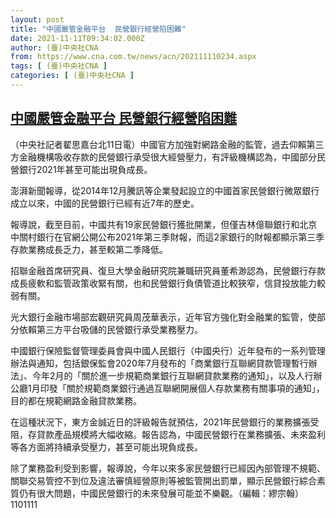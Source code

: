 ```yaml
---
layout: post
title: "中國嚴管金融平台  民營銀行經營陷困難"
date: 2021-11-11T09:34:02.000Z
author: (臺)中央社CNA
from: https://www.cna.com.tw/news/acn/202111110234.aspx
tags: [ (臺)中央社CNA ]
categories: [ (臺)中央社CNA ]
---
```

<!--1636623242000-->
[中國嚴管金融平台  民營銀行經營陷困難](https://www.cna.com.tw/news/acn/202111110234.aspx)
------

<div>
<div></div><div><p>（中央社記者翟思嘉台北11日電）中國官方加強對網路金融的監管，過去仰賴第三方金融機構吸收存款的民營銀行承受很大經營壓力，有評級機構認為，中國部分民營銀行2021年甚至可能出現負成長。</p><p>澎湃新聞報導，從2014年12月騰訊等企業發起設立的中國首家民營銀行微眾銀行成立以來，中國的民營銀行已經有近7年的歷史。</p><p>報導說，截至目前，中國共有19家民營銀行獲批開業，但僅吉林億聯銀行和北京中關村銀行在官網公開公布2021年第三季財報，而這2家銀行的財報都顯示第三季存款業務成長乏力，甚至較第二季降低。</p><p>招聯金融首席研究員、復旦大學金融研究院兼職研究員董希渺認為，民營銀行存款成長疲軟和監管政策收緊有關，也和民營銀行負債管道比較狹窄，信貸投放能力較弱有關。</p><p>光大銀行金融市場部宏觀研究員周茂華表示，近年官方強化對金融業的監管，使部分依賴第三方平台吸儲的民營銀行承受業務壓力。</p><p>中國銀行保險監督管理委員會與中國人民銀行（中國央行）近年發布的一系列管理辦法與通知，包括銀保監會2020年7月發布的「商業銀行互聯網貸款管理暫行辦法」、今年2月的「關於進一步規範商業銀行互聯網貸款業務的通知」，以及人行辦公廳1月印發「關於規範商業銀行通過互聯網開展個人存款業務有關事項的通知」，目的都在規範網路金融貸款業務。</p><p>在這種狀況下，東方金誠近日的評級報告就預估，2021年民營銀行的業務擴張受阻，存貸款產品規模將大幅收縮。報告認為，中國民營銀行在業務擴張、未來盈利等各方面將持續承受壓力，甚至可能出現負成長。</p><p>除了業務盈利受到影響，報導說，今年以來多家民營銀行已經因內部管理不規範、關聯交易管控不到位及違法審慎經營原則等被監管開出罰單，顯示民營銀行綜合素質仍有很大問題，中國民營銀行的未來發展可能並不樂觀。（編輯：繆宗翰）1101111</p></div>
</div>
